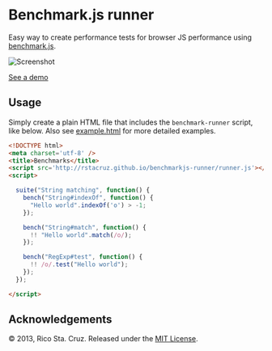 # Benchmark.js runner

Easy way to create performance tests for browser JS performance using 
[benchmark.js].

![Screenshot](http://rstacruz.github.io/benchmarkjs-runner/support/screenshot.png)

[See a demo](http://rstacruz.github.io/benchmarkjs-runner/example.html)

## Usage

Simply create a plain HTML file that includes the `benchmark-runner` script,
like below. Also see [example.html](example.html) for more detailed
examples.

~~~ html
<!DOCTYPE html>
<meta charset='utf-8' />
<title>Benchmarks</title>
<script src='http://rstacruz.github.io/benchmarkjs-runner/runner.js'></script>
<script>

  suite("String matching", function() {
    bench("String#indexOf", function() {
      "Hello world".indexOf('o') > -1;
    });

    bench("String#match", function() {
      !! "Hello world".match(/o/);
    });

    bench("RegExp#test", function() {
      !! /o/.test("Hello world");
    });
  });

</script>
~~~


## Acknowledgements

© 2013, Rico Sta. Cruz. Released under the [MIT License].

[MIT License]: http://www.opensource.org/licenses/mit-license.php
[benchmark.js]: http://benchmarkjs.com/
